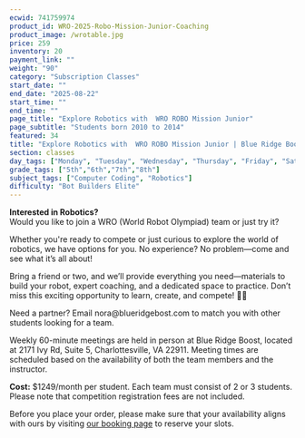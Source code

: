 ```yaml
---
ecwid: 741759974
product_id: WRO-2025-Robo-Mission-Junior-Coaching
product_image: /wrotable.jpg 
price: 259
inventory: 20
payment_link: ""
weight: "90"
category: "Subscription Classes"
start_date: ""
end_date: "2025-08-22"
start_time: ""
end_time: ""
page_title: "Explore Robotics with  WRO ROBO Mission Junior"
page_subtitle: "Students born 2010 to 2014"
featured: 34
title: "Explore Robotics with  WRO ROBO Mission Junior | Blue Ridge Boost"
section: classes
day_tags: ["Monday", "Tuesday", "Wednesday", "Thursday", "Friday", "Saturday", "Sunday"]
grade_tags: ["5th","6th","7th","8th"]
subject_tags: ["Computer Coding", "Robotics"]
difficulty: "Bot Builders Elite"
---
```

<p><strong>Interested in Robotics?</strong><br>Would you like to join a WRO (World Robot Olympiad) team or just try it?</p><p>Whether you're ready to compete or just curious to explore the world of robotics, we have options for you. No experience? No problem—come and see what it’s all about!</p><p>Bring a friend or two, and we’ll provide everything you need—materials to build your robot, expert coaching, and a dedicated space to practice. Don’t miss this exciting opportunity to learn, create, and compete! 🚀🤖</p><p>Need a partner? Email nora@blueridgebost.com to match you with other students looking for a team.</p><p>Weekly 60-minute meetings are held in person at Blue Ridge Boost, located at 2171 Ivy Rd, Suite 5, Charlottesville, VA 22911. Meeting times are scheduled based on the availability of both the team members and the instructor.</p><p><strong>Cost:</strong> $1249/month per student. Each team must consist of 2 or 3 students. Please note that competition registration fees are not included.</p><p>Before you place your order, please make sure that your availability aligns with ours by visiting <a href="https://blueridgeboost-wro.youcanbook.me/" target="_blank">our booking page</a> to reserve your slots.<br></p>
